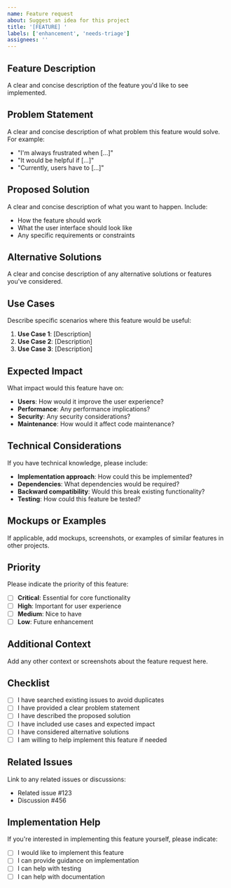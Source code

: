 ```yaml
---
name: Feature request
about: Suggest an idea for this project
title: '[FEATURE] '
labels: ['enhancement', 'needs-triage']
assignees: ''
---
```


## Feature Description

A clear and concise description of the feature you'd like to see implemented.

## Problem Statement

A clear and concise description of what problem this feature would solve. For example:
- "I'm always frustrated when [...]"
- "It would be helpful if [...]"
- "Currently, users have to [...]"

## Proposed Solution

A clear and concise description of what you want to happen. Include:
- How the feature should work
- What the user interface should look like
- Any specific requirements or constraints

## Alternative Solutions

A clear and concise description of any alternative solutions or features you've considered.

## Use Cases

Describe specific scenarios where this feature would be useful:

1. **Use Case 1**: [Description]
2. **Use Case 2**: [Description]
3. **Use Case 3**: [Description]

## Expected Impact

What impact would this feature have on:
- **Users**: How would it improve the user experience?
- **Performance**: Any performance implications?
- **Security**: Any security considerations?
- **Maintenance**: How would it affect code maintenance?

## Technical Considerations

If you have technical knowledge, please include:
- **Implementation approach**: How could this be implemented?
- **Dependencies**: What dependencies would be required?
- **Backward compatibility**: Would this break existing functionality?
- **Testing**: How could this feature be tested?

## Mockups or Examples

If applicable, add mockups, screenshots, or examples of similar features in other projects.

## Priority

Please indicate the priority of this feature:
- [ ] **Critical**: Essential for core functionality
- [ ] **High**: Important for user experience
- [ ] **Medium**: Nice to have
- [ ] **Low**: Future enhancement

## Additional Context

Add any other context or screenshots about the feature request here.

## Checklist

- [ ] I have searched existing issues to avoid duplicates
- [ ] I have provided a clear problem statement
- [ ] I have described the proposed solution
- [ ] I have included use cases and expected impact
- [ ] I have considered alternative solutions
- [ ] I am willing to help implement this feature if needed

## Related Issues

Link to any related issues or discussions:
- Related issue #123
- Discussion #456

## Implementation Help

If you're interested in implementing this feature yourself, please indicate:
- [ ] I would like to implement this feature
- [ ] I can provide guidance on implementation
- [ ] I can help with testing
- [ ] I can help with documentation
